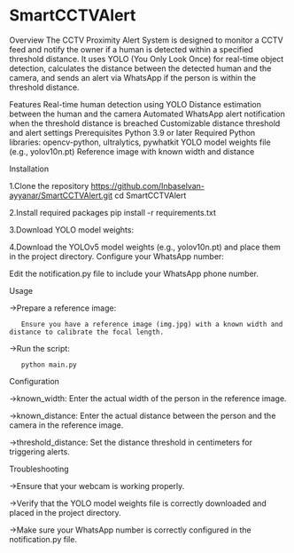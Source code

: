 # SmartCCTVAlert

Overview
The CCTV Proximity Alert System is designed to monitor a CCTV feed and notify the owner if a human is detected within a specified threshold distance. It uses YOLO (You Only Look Once) for real-time object detection, calculates the distance between the detected human and the camera, and sends an alert via WhatsApp if the person is within the threshold distance.

Features
Real-time human detection using YOLO
Distance estimation between the human and the camera
Automated WhatsApp alert notification when the threshold distance is breached
Customizable distance threshold and alert settings
Prerequisites
Python 3.9 or later
Required Python libraries: opencv-python, ultralytics, pywhatkit
YOLO model weights file (e.g., yolov10n.pt)
Reference image with known width and distance

Installation

1.Clone the repository
https://github.com/Inbaselvan-ayyanar/SmartCCTVAlert.git
cd SmartCCTVAlert

2.Install required packages
pip install -r requirements.txt

3.Download YOLO model weights:

4.Download the YOLOv5 model weights (e.g., yolov10n.pt) and place them in the project directory.
Configure your WhatsApp number:

Edit the notification.py file to include your WhatsApp phone number.

Usage

->Prepare a reference image:

       Ensure you have a reference image (img.jpg) with a known width and distance to calibrate the focal length.

->Run the script:
       
       python main.py
       

Configuration

->known_width: Enter the actual width of the person in the reference image.

->known_distance: Enter the actual distance between the person and the camera in the reference image.

->threshold_distance: Set the distance threshold in centimeters for triggering alerts.

Troubleshooting

->Ensure that your webcam is working properly.

->Verify that the YOLO model weights file is correctly downloaded and placed in the project directory.

->Make sure your WhatsApp number is correctly configured in the notification.py file.
